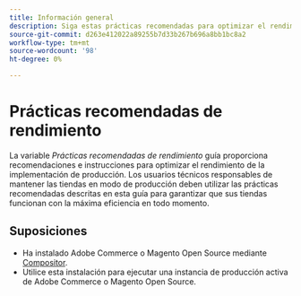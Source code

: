 ```yaml
---
title: Información general
description: Siga estas prácticas recomendadas para optimizar el rendimiento de la implementación de Adobe Commerce o Magento Open Source.
source-git-commit: d263e412022a89255b7d33b267b696a8bb1bc8a2
workflow-type: tm+mt
source-wordcount: '98'
ht-degree: 0%

---
```



# Prácticas recomendadas de rendimiento

La variable _Prácticas recomendadas de rendimiento_ guía proporciona recomendaciones e instrucciones para optimizar el rendimiento de la implementación de producción. Los usuarios técnicos responsables de mantener las tiendas en modo de producción deben utilizar las prácticas recomendadas descritas en esta guía para garantizar que sus tiendas funcionan con la máxima eficiencia en todo momento.

## Suposiciones

* Ha instalado Adobe Commerce o Magento Open Source mediante [Compositor](../installation/composer.md).
* Utilice esta instalación para ejecutar una instancia de producción activa de Adobe Commerce o Magento Open Source.
